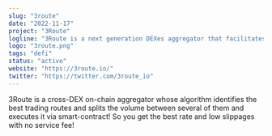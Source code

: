 ```yaml
---
slug: "3route"
date: "2022-11-17"
project: "3Route"
logline: "3Route is a next generation DEXes aggregator that facilitates cost-efficient on-chain transactions across various DEXes in Tezos ecosystem."
logo: "3route.png"
tags: "defi"
status: "active"
website: "https://3route.io/"
twitter: "https://twitter.com/3route_io"
---
```


3Route is a cross-DEX on-chain aggregator whose algorithm identifies the best trading routes and splits the volume between several of them and executes it via smart-contract! So you get the best rate and low slippages with no service fee!

